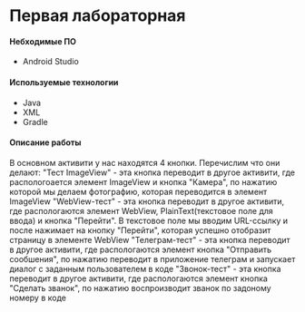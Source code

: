 # Первая лабораторная

#### Небходимые ПО
* Android Studio

#### Используемые технологии
* Java
* XML
* Gradle

#### Описание работы
В основном активити у нас находятся 4 кнопки. Перечислим что они делают:
"Тест ImageView" - эта кнопка переводит в другое активити, где распологоается элемент ImageView и кнопка "Камера", по нажатию которой мы делаем фотографию, которая переводится в элемент ImageView
"WebView-тест" - эта кнопка переводит в другое активити, где распологаются элемент WebView, PlainText(текстовое поле для ввода) и кнопка "Перейти". В текстовое поле мы вводим URL-ссылку и после нажимает на кнопку "Перейти", которая успешно отобразит страницу в элементе WebView
"Телеграм-тест" - эта кнопка переводит в другое активити, где распологаются элемент кнопка "Отправить сообшения", по нажатию переводит в приложение телеграм и запускает диалог с заданным пользователем в коде 
"Звонок-тест" - эта кнопка переводит в другое активити, где распологаются элемент кнопка "Сделать званок", по нажатию воспроизводит званок по задоному номеру в коде 
